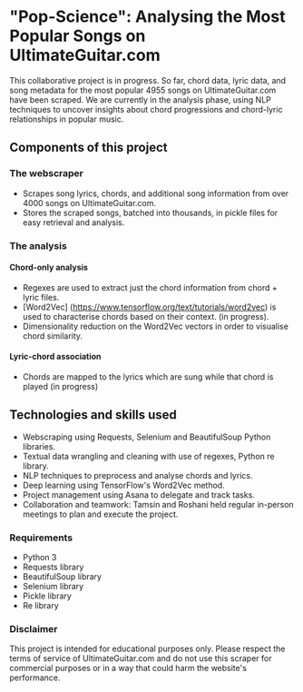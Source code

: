 # "Pop-Science": Analysing the Most Popular Songs on UltimateGuitar.com

This collaborative project is in progress. So far, chord data, lyric data, and song metadata for the most popular 4955 songs on UltimateGuitar.com have been scraped. We are currently in the analysis phase, using NLP techniques to uncover insights about chord progressions and chord-lyric relationships in popular music.

## Components of this project
### The webscraper
* Scrapes song lyrics, chords, and additional song information from over 4000 songs on UltimateGuitar.com.
* Stores the scraped songs, batched into thousands, in pickle files for easy retrieval and analysis.

### The analysis
#### Chord-only analysis
* Regexes are used to extract just the chord information from chord + lyric files.
* [Word2Vec] (https://www.tensorflow.org/text/tutorials/word2vec) is used to characterise chords based on their context. (in progress).
* Dimensionality reduction on the Word2Vec vectors in order to visualise chord similarity.



#### Lyric-chord association
* Chords are mapped to the lyrics which are sung while that chord is played (in progress)

## Technologies and skills used
* Webscraping using Requests, Selenium and BeautifulSoup Python libraries.
* Textual data wrangling and cleaning with use of regexes, Python re library.
* NLP techniques to preprocess and analyse chords and lyrics.
* Deep learning using TensorFlow's Word2Vec method.
* Project management using Asana to delegate and track tasks.
* Collaboration and teamwork: Tamsin and Roshani held regular in-person meetings to plan and execute the project.


### Requirements
* Python 3
* Requests library
* BeautifulSoup library
* Selenium library
* Pickle library
* Re library


### Disclaimer
This project is intended for educational purposes only. Please respect the terms of service of UltimateGuitar.com and do not use this scraper for commercial purposes or in a way that could harm the website's performance.

